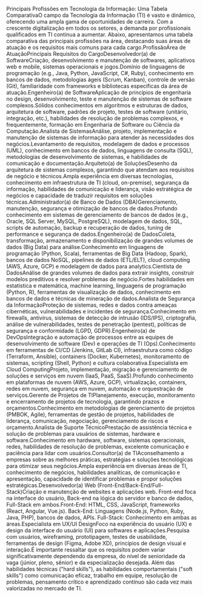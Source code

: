 Principais Profissões em Tecnologia da Informação: Uma Tabela ComparativaO campo da Tecnologia da Informação (TI) é vasto e dinâmico, oferecendo uma ampla gama de oportunidades de carreira. Com a crescente digitalização em todos os setores, a demanda por profissionais qualificados em TI continua a aumentar. Abaixo, apresentamos uma tabela comparativa das principais profissões na área, destacando suas áreas de atuação e os requisitos mais comuns para cada cargo.ProfissãoÁrea de AtuaçãoPrincipais Requisitos do CargoDesenvolvedor(a) de SoftwareCriação, desenvolvimento e manutenção de softwares, aplicativos web e mobile, sistemas operacionais e jogos.Domínio de linguagens de programação (e.g., Java, Python, JavaScript, C#, Ruby), conhecimento em bancos de dados, metodologias ágeis (Scrum, Kanban), controle de versão (Git), familiaridade com frameworks e bibliotecas específicas da área de atuação.Engenheiro(a) de SoftwareAplicação de princípios de engenharia no design, desenvolvimento, teste e manutenção de sistemas de software complexos.Sólidos conhecimentos em algoritmos e estruturas de dados, arquitetura de software, padrões de projeto, testes de software (unitário, integração, etc.), habilidades de resolução de problemas complexos, e frequentemente, formação em Engenharia de Software ou Ciência da Computação.Analista de SistemasAnálise, projeto, implementação e manutenção de sistemas de informação para atender às necessidades dos negócios.Levantamento de requisitos, modelagem de dados e processos (UML), conhecimento em bancos de dados, linguagens de consulta (SQL), metodologias de desenvolvimento de sistemas, e habilidades de comunicação e documentação.Arquiteto(a) de SoluçõesDesenho da arquitetura de sistemas complexos, garantindo que atendam aos requisitos de negócio e técnicos.Ampla experiência em diversas tecnologias, conhecimento em infraestrutura de TI (cloud, on-premise), segurança da informação, habilidades de comunicação e liderança, visão estratégica de negócios e capacidade de traduzir requisitos em soluções técnicas.Administrador(a) de Banco de Dados (DBA)Gerenciamento, manutenção, segurança e otimização de bancos de dados.Profundo conhecimento em sistemas de gerenciamento de bancos de dados (e.g., Oracle, SQL Server, MySQL, PostgreSQL), modelagem de dados, SQL, scripts de automação, backup e recuperação de dados, tuning de performance e segurança de dados.Engenheiro(a) de DadosColeta, transformação, armazenamento e disponibilização de grandes volumes de dados (Big Data) para análise.Conhecimento em linguagens de programação (Python, Scala), ferramentas de Big Data (Hadoop, Spark), bancos de dados NoSQL, pipelines de dados (ETL/ELT), cloud computing (AWS, Azure, GCP) e modelagem de dados para analytics.Cientista de DadosAnálise de grandes volumes de dados para extrair insights, construir modelos preditivos e resolver problemas de negócio.Fortes habilidades em estatística e matemática, machine learning, linguagens de programação (Python, R), ferramentas de visualização de dados, conhecimento em bancos de dados e técnicas de mineração de dados.Analista de Segurança da InformaçãoProteção de sistemas, redes e dados contra ameaças cibernéticas, vulnerabilidades e incidentes de segurança.Conhecimento em firewalls, antivírus, sistemas de detecção de intrusão (IDS/IPS), criptografia, análise de vulnerabilidades, testes de penetração (pentest), políticas de segurança e conformidade (LGPD, GDPR).Engenheiro(a) de DevOpsIntegração e automação de processos entre as equipes de desenvolvimento de software (Dev) e operações de TI (Ops).Conhecimento em ferramentas de CI/CD (Jenkins, GitLab CI), infraestrutura como código (Terraform, Ansible), containers (Docker, Kubernetes), monitoramento de sistemas, scripting (Shell, Python) e cultura colaborativa.Especialista em Cloud ComputingProjeto, implementação, migração e gerenciamento de soluções e serviços em nuvem (IaaS, PaaS, SaaS).Profundo conhecimento em plataformas de nuvem (AWS, Azure, GCP), virtualização, containers, redes em nuvem, segurança em nuvem, automação e orquestração de serviços.Gerente de Projetos de TIPlanejamento, execução, monitoramento e encerramento de projetos de tecnologia, garantindo prazos e orçamentos.Conhecimento em metodologias de gerenciamento de projetos (PMBOK, Agile), ferramentas de gestão de projetos, habilidades de liderança, comunicação, negociação, gerenciamento de riscos e orçamento.Analista de Suporte TécnicoPrestação de assistência técnica e solução de problemas para usuários de sistemas, hardware e software.Conhecimento em hardware, software, sistemas operacionais, redes, habilidades de resolução de problemas, excelente comunicação e paciência para lidar com usuários.Consultor(a) de TIAconselhamento a empresas sobre as melhores práticas, estratégias e soluções tecnológicas para otimizar seus negócios.Ampla experiência em diversas áreas de TI, conhecimento de negócios, habilidades analíticas, de comunicação e apresentação, capacidade de identificar problemas e propor soluções estratégicas.Desenvolvedor(a) Web (Front-End/Back-End/Full-Stack)Criação e manutenção de websites e aplicações web. Front-end foca na interface do usuário, Back-end na lógica do servidor e banco de dados, Full-Stack em ambos.Front-End: HTML, CSS, JavaScript, frameworks (React, Angular, Vue.js). Back-End: Linguagens (Node.js, Python, Ruby, Java, PHP), bancos de dados, APIs. Full-Stack: Conhecimento em ambas as áreas.Especialista em UX/UI DesignFoco na experiência do usuário (UX) e design da interface do usuário (UI) para softwares e aplicações.Pesquisa com usuários, wireframing, prototipagem, testes de usabilidade, ferramentas de design (Figma, Adobe XD), princípios de design visual e interação.É importante ressaltar que os requisitos podem variar significativamente dependendo da empresa, do nível de senioridade da vaga (júnior, pleno, sênior) e da especialização desejada. Além das habilidades técnicas ("hard skills"), as habilidades comportamentais ("soft skills") como comunicação eficaz, trabalho em equipe, resolução de problemas, pensamento crítico e aprendizado contínuo são cada vez mais valorizadas no mercado de TI.
